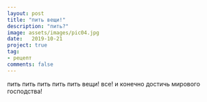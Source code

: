 ```yaml
---
layout: post
title: "пить вещи!"
description: "пить?"
image: assets/images/pic04.jpg
date:   2019-10-21
project: true
tag:
- рецепт
comments: false
---
```



пить пить пить пить пить вещи!
все!
и 
конечно
достичь мирового господства!